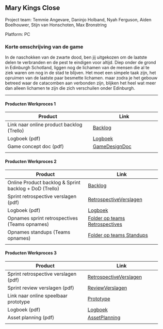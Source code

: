 ## Mary Kings Close
Project team:
Temmie Angevare, Daninjo Holband, Nyah Ferguson, Aiden Boelhouwer, Stijn van Honschoten, Max Bronstring

Platform:
PC

### Korte omschrijving van de game
In de naschokken van de zwarte dood, ben jij uitgekozen om de laatste delen te verbranden en de pest te eindigen voor altijd. Diep onder de grond in Edinburgh Schotland, liggen nog de lichamen van de mensen die al te ziek waren om nog in de stad te blijven. Het moet een simpele taak zijn, het opruimen van de laatste paar besmette lichamen. maar zodra je het gebouw betreed waar de catacomben aan verbonden zijn, blijken het heel wat meer dan alleen lichamen te zijn die zich verschuilen onder Edinburgh.

---
#### Producten Werkproces 1
| Product  | Link |
| ------ |  ------ |
| Link naar online product backlog (Trello) | [Backlog]
| Logboek (pdf)                             | [Logboek]
| Game concept doc (pdf)                    | [GameDesignDoc]
|<img width=500/>|<img width=300/>|
   
#### Producten Werkproces 2
| Product  | Link |
| ------ |  ------ |
| Online Product backlog & Sprint backlog + DoD (Trello)    | [Backlog]
| Sprint retrospective verslagen (pdf)                      | [RetrospectiveVerslagen]
| Logboek (pdf)                                             | [Logboek]
| Opnames sprint retrospectives (Teams opnames)             | [Folder op teams Retrospectives]
| Opnames standups (Teams opnames)                          | [Folder op teams Standups]
|<img width=500/>|<img width=300/>|
   
#### Producten Werkproces 3
| Product  | Link |
| ------ |  ------ |
| Sprint retrospective verslagen (pdf)  | [RetrospectiveVerslagen]
| Sprint review verslagen (pdf)         | [ReviewVerslagen]
| Link naar online speelbaar prototype  | [Prototype]
| Logboek (pdf)                         | [Logboek]
| Asset planning (pdf)                  | [AssetPlanning]
|<img width=500/>|<img width=300/>|

   [Backlog]: <https://trello.com/b/vSLxMTO4/mythe>
   [Logboek]: <https://docs.google.com/spreadsheets/d/1MGBmHO2QhENo406wxVqr_DyFnGyJyDaAOgBmiqLaSPk/edit?usp=sharing>
   [GameDesignDoc]: <www.google.com>
   [RetrospectiveVerslagen]: <https://drive.google.com/drive/folders/1TSEAm7DS7metiLHa4W2b-_70l-WgJAnq?usp=sharing>
   [ReviewVerslagen]: <https://drive.google.com/drive/folders/1vsTzQdsdWyB8TtQAUgqdVuAVBv1k8aN-?usp=sharing>
   [Prototype]: <https://drive.google.com/drive/folders/11-ybn4lEs43QTgSnzpt8zt6P41ff1Nul?usp=sharing>
   [Folder op teams Retrospectives]: <https://teams.microsoft.com/_#/school/files/Team%2003?threadId=19%3A6ed777786fd54bf8989d00c88233ba2c%40thread.tacv2&ctx=channel&context=Sprint%2520Retrospecives&rootfolder=%252Fteams%252FMytheGDGA1920-Team03%252FGedeelde%2520documenten%252FTeam%252003%252FSprint%2520Retrospecives>
   [Folder op teams Standups]: <https://teams.microsoft.com/_#/school/files/Team%2003?threadId=19%3A6ed777786fd54bf8989d00c88233ba2c%40thread.tacv2&ctx=channel&context=Standups&rootfolder=%252Fteams%252FMytheGDGA1920-Team03%252FGedeelde%2520documenten%252FTeam%252003%252FStandups>
   [AssetPlanning]: <www.google.com>
   
